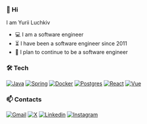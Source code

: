 ### 👋 Hi

I am Yurii Luchkiv

- 💻 I am a software engineer
- ⏳ I have been a software engineer since 2011
- 🏁 I plan to continue to be a software engineer

### 🛠️ Tech
[![Java](https://img.shields.io/badge/-Java-F7931A?style=for-the-badge&labelColor=black&logo=openjdk&logoColor=F7931A)](#) 
[![Spring](https://img.shields.io/badge/-Spring-5FBA7D?style=for-the-badge&labelColor=black&logo=spring&logoColor=5FBA7D)](#)
[![Docker](https://img.shields.io/badge/-Docker-0D9CD7?style=for-the-badge&labelColor=black&logo=docker&logoColor=0D9CD7)](#)
[![Postgres](https://img.shields.io/badge/-Postgres-002F6C?style=for-the-badge&labelColor=black&logo=postgresql&logoColor=002F6C)](#)
[![React](https://img.shields.io/badge/-React-61DBFB?style=for-the-badge&labelColor=black&logo=react&logoColor=61DBFB)](#)
[![Vue](https://img.shields.io/badge/-Vue-42B883?style=for-the-badge&labelColor=black&logo=vuedotjs&logoColor=61DBFB)](#)

### 📫 Contacts

[![Gmail](https://img.shields.io/badge/-@yyluchkiv-D93025?style=flat&labelColor=D93025&logo=gmail&logoColor=white)](mailto:yyluchkiv@gmail.com)
[![X](https://img.shields.io/badge/-@yyluchkiv-000000?style=flat&labelColor=000000&logo=x&logoColor=white)](https://x.com/yyluchkiv)
[![Linkedin](https://img.shields.io/badge/-@yyluchkiv-0E76A8?style=flat&labelColor=0E76A8&logo=linkedin&logoColor=white)](https://www.linkedin.com/in/yyluchkiv/)
[![Instagram](https://img.shields.io/badge/-@yyluchkiv-962FBF?style=flat&labelColor=962FBF&logo=instagram&logoColor=white)](https://www.instagram.com/yyluchkiv/)
